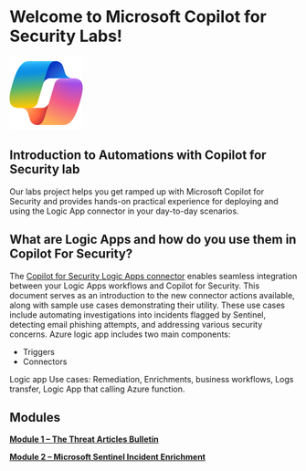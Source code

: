 # Welcome to Microsoft Copilot for Security Labs!

![Security CoPilot Logo](https://github.com/Azure/Copilot-For-Security/blob/main/Images/ic_fluent_copilot_64_64%402x.png)

## Introduction to Automations with Copilot for Security lab

Our labs project helps you get ramped up with Microsoft Copilot for Security and provides hands-on practical experience for deploying and using the Logic App connector in your day-to-day scenarios.

## What are Logic Apps and how do you use them in Copilot For Security?

The [Copilot for Security Logic Apps connector](https://learn.microsoft.com/en-us/security-copilot/connector_logicapp) enables seamless integration between your Logic Apps workflows and Copilot for Security. This document serves as an introduction to the new connector actions available, along with sample use cases demonstrating their utility. These use cases include automating investigations into incidents flagged by Sentinel, detecting email phishing attempts, and addressing various security concerns.
Azure logic app includes two main components: 
- Triggers  
- Connectors

Logic app Use cases: Remediation, Enrichments, business workflows, Logs transfer, Logic App that calling Azure function.


## Modules

[**Module 1 – The Threat Articles Bulletin**](https://github.com/Azure/Copilot-For-Security/blob/main/Technical%20Workshops/Automation%20Workshop/Module%201-%20Threat%20Articles%20bulletin/readme.md)

[**Module 2 – Microsoft Sentinel Incident Enrichment**](https://github.com/Azure/Copilot-For-Security/blob/main/Technical%20Workshops/Automation%20Workshop/Module%202%20-%20Sentinel%20Incident%20%20enrichment/readme.md)





